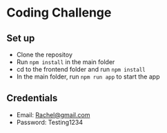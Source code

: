 # Coding Challenge

## Set up
- Clone the repositoy
- Run `npm install` in the main folder
- cd to the frontend folder and run `npm install`
- In the main folder, run `npm run app` to start the app

## Credentials
- Email: Rachel@gmail.com
- Password: Testing1234
